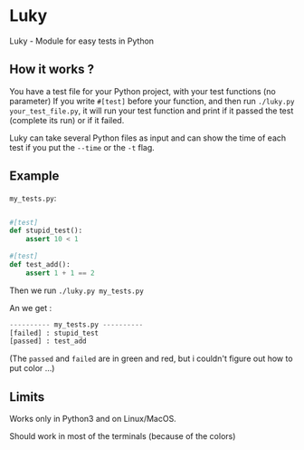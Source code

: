 # Luky
Luky - Module for easy tests in Python


## How it works ?

You have a test file for your Python project, with your test functions (no parameter)
If you write ``#[test]`` before your function, and then run ``./luky.py your_test_file.py``,
it will run your test function and print if it passed the test (complete its run) or if it failed.

Luky can take several Python files as input and can show the time of each test if you put the ``--time`` or the ``-t`` flag.

## Example

``my_tests.py``:

```python

#[test]
def stupid_test():
    assert 10 < 1
    
#[test]
def test_add():
    assert 1 + 1 == 2
```
Then we run ``./luky.py my_tests.py``

An we get :

```python
---------- my_tests.py ----------
[failed] : stupid_test
[passed] : test_add
```
(The ``passed`` and ``failed`` are in green and red, but i couldn't figure out how to put color ...)

## Limits

Works only in Python3 and on Linux/MacOS.

Should work in most of the terminals (because of the colors)
